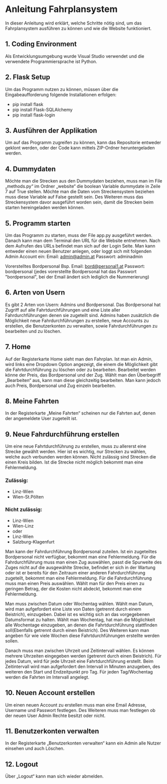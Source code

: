 # Anleitung Fahrplansystem

In dieser Anleitung wird erklärt, welche Schritte nötig sind, um das Fahrplansystem ausführen zu können und wie die Website funktioniert.

## 1.	Coding Environment
Als Entwicklungsumgebung wurde Visual Studio verwendet und die verwendete Programmiersprache ist Python.

## 2.	Flask Setup
Um das Programm nutzen zu können, müssen über die Eingabeaufforderung folgende Installationen erfolgen:
-	pip install flask
-	pip install Flask-SQLAlchemy
-	pip install flask-login

## 3.	Ausführen der Applikation
Um auf das Programm zugreifen zu können, kann das Repositorie entweder geklont werden, oder der Code kann mittels ZIP-Ordner heruntergeladen werden.

## 4.	Dummydaten
Möchte man die Strecken aus den Dummydaten beziehen, muss man im File „methods.py“ im Ordner „website“ die boolean Variable dummydate in Zeile 7 auf True stellen. Möchte man die Daten vom Streckensystem beziehen muss diese Variable auf False gestellt sein. Des Weiteren muss das Streckensystem davor ausgeführt worden sein, damit die Strecken beim starten hereingeladen werden können. 

## 5.	Programm starten
Um das Programm zu starten, muss der File app.py ausgeführt werden. Danach kann man dem Terminal den URL für die Website entnehmen.
Nach dem Aufrufen des URLs befindet man sich auf der Login Seite. Man kann entweder einen neuen Benutzer anlegen, oder loggt sich mit folgenden Admin Account ein:
Email: admin@admin.at
Passwort: adminadmin

Vorerstelltes Bordpersonal Bsp.
Email: bord@personal1.at
Passwort: bordpersonal
(jedes vorerstellte Bordpersonal hat das Passwort "bordpersonal", bei der Email ändert sich lediglich die Nummerierung)

## 6.	Arten von Usern
Es gibt 2 Arten von Usern: Admins und Bordpersonal. Das Bordpersonal hat Zugriff auf alle Fahrtdurchführungen und eine Liste aller Fahrdurchführungen denen sie zugeteilt sind. Admins haben zusätzlich die Möglichkeit neue Fahrdurchführungen zu erstellen, neue Accounts zu erstellen, die Benutzerkonten zu verwalten, sowie Fahrdurchführungen zu bearbeiten und zu löschen.

## 7.	Home
Auf der Registerkarte Home sieht man den Fahrplan. Ist man ein Admin, wird links eine Dropdown Option angezeigt, die einem die Möglichkeit gibt die Fahrtdurchführung zu löschen oder zu bearbeiten. Bearbeitet werden könne der Preis, das Bordpersonal und der Zug. Wählt man den Überbegriff „Bearbeiten“ aus, kann man diese gleichzeitig bearbeiten. Man kann jedoch auch Preis, Bordpersonal und Zug einzeln bearbeiten.

## 8.	Meine Fahrten
In der Registerkarte „Meine Fahrten“ scheinen nur die Fahrten auf, denen der angemeldete User zugeteilt ist.

## 9.	Neue Fahrdurchführung erstellen
Um eine neue Fahrtdurchführung zu erstellen, muss zu allererst eine Strecke gewählt werden. Hier ist es wichtig, nur Strecken zu wählen, welche auch verbunden werden können. Nicht zulässig sind Strecken die einen Kreis bilden. Ist die Strecke nicht möglich bekommt man eine Fehlermeldung.
### Zulässig:
-	Linz-Wien
-	Wien-St.Pölten
### Nicht zulässig:
-	Linz-Wien
-	Wien-Linz
- oder
-	Linz-Wien
-	Salzburg-Klagenfurt

Man kann der Fahrdurchführung Bordpersonal zuteilen. Ist ein zugeteiltes Bordpersonal nicht verfügbar, bekommt man eine Fehlermeldung.
Für die Fahrdurchführung muss man einen Zug auswählen, passt die Spurweite des Zuges nicht auf die ausgewählte Strecke, befindet er sich in der Wartung oder ist er bereits für den Zeitraum einer anderen Fahrdurchführung zugeteilt, bekommt man eine Fehlermeldung. 
Für die Fahrdurchführung muss man einen Preis auswählen. Wählt man für den Preis einen zu geringen Betrag, der die Kosten nicht abdeckt, bekommt man eine Fehlermeldung.

Man muss zwischen Datum oder Wochentag wählen. Wählt man Datum, wird man aufgefordert eine Liste von Daten (getrennt durch einem Beistrich), einzugeben. Dabei ist es wichtig sich an das vorgegebenen Datumsformat zu halten. Wählt man Wochentag, hat man die Möglichkeit alle Wochentage einzugeben, an denen die Fahrtdurchführung stattfinden soll(Ebenfalls getrennt durch einen Beistrich). Des Weiteren kann man angeben für wie viele Wochen diese Fahrtdurchführungen erstellte werden sollen.

Danach muss man zwischen Uhrzeit und Zeitintervall wählen. Es können mehrere Uhrzeiten eingegeben werden (getrennt durch einen Beistrich). Für jedes Datum, wird für jede Uhrzeit eine Fahrtdurchführung erstellt. Beim Zeitintervall wird man aufgefordert den Intervall in Minuten anzugeben, des weiteren den Start und Endzeitpunkt pro Tag. Für jeden Tag/Wochentag werden die Fahrten im Intervall angelegt.

## 10.	Neuen Account erstellen
Um einen neuen Account zu erstellen muss man eine Email Adresse, Username und Passwort festlegen. Des Weiteren muss man festlegen ob der neuen User Admin Rechte besitzt oder nicht.

## 11.	Benutzerkonten verwalten
In der Registerkarte „Benutzerkonten verwalten“ kann ein Admin alle Nutzer einsehen und auch Löschen.

## 12.	Logout 
Über „Logout“ kann man sich wieder abmelden. 
